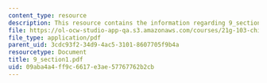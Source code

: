 ```yaml
---
content_type: resource
description: This resource contains the information regarding 9_section1.
file: https://ol-ocw-studio-app-qa.s3.amazonaws.com/courses/21g-103-chinese-iii-regular-fall-2005/09aba4a4ff9c6617e3ae57767762b2cb_MIT21G_103F05_9_1.pdf
file_type: application/pdf
parent_uid: 3cdc93f2-34d9-4ac5-3101-8607705f9b4a
resourcetype: Document
title: 9_section1.pdf
uid: 09aba4a4-ff9c-6617-e3ae-57767762b2cb
---
```

